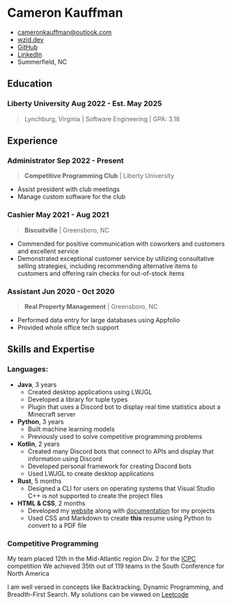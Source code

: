 <!-- The (first) h1 will be used as the <title> of the HTML page -->
# Cameron Kauffman

<!-- The unordered list immediately after the h1 will be formatted on a single
line. It is intended to be used for contact details -->
- <cameronkauffman@outlook.com>
- [wzid.dev](http://wzid.dev)
- [GitHub](https://github.com/wzid)
- [LinkedIn](https://www.linkedin.com/in/cameron-k-a00565257/)
- Summerfield, NC

## Education

### <span>**Liberty University**</span> <span>Aug 2022 - Est. May 2025</span>

> Lynchburg, Virginia | Software Engineering | GPA: 3.18

## Experience

### <span>**Administrator** </span> <span>Sep 2022 - Present</span>

> **Competitive Programming Club** | Liberty University

- Assist president with club meetings
- Manage custom software for the club

### <span>**Cashier**</span> <span>May 2021 - Aug 2021</span>

> **Biscuitville** | Greensboro, NC

- Commended for positive communication with coworkers and customers and excellent service
- Demonstrated exceptional customer service by utilizing consultative selling strategies, including recommending alternative items to customers and offering rain checks for out-of-stock items

### <span>**Assistant**</span> <span>Jun 2020 - Oct 2020</span>

> **Real Property Management** | Greensboro, NC

- Performed data entry for large databases using Appfolio
- Provided whole office tech support


## Skills and Expertise

### **Languages:**

  - **Java**, 3 years
    - Created desktop applications using LWJGL
    - Developed a library for tuple types
    - Plugin that uses a Discord bot to display real time statistics about a Minecraft server
  - **Python**, 3 years
    - Built machine learning models
    - Previously used to solve competitive programming problems
  - **Kotlin**, 2 years
    - Created many Discord bots that connect to APIs and display that information using Discord
    - Developed personal framework for creating Discord bots
    - Used LWJGL to create desktop applications
  - **Rust**, 5 months
    - Designed a CLI for users on operating systems that Visual Studio C++ is not supported to create the project files
  - **HTML & CSS**, 2 months
    - Developed my [website](https://wzid.dev) along with [documentation](https://wzid.dev/docs) for my projects
    - Used CSS and Markdown to create **this** resume using Python to convert to a PDF file

### **Competitive Programming**

My team placed 12th in the Mid-Atlantic region Div. 2 for the [ICPC](https://www.icpc.org/) competition
We achieved 35th out of 119 teams in the South Conference for North America

I am well versed in concepts like Backtracking, Dynamic Programming, and Breadth-First Search.
My solutions can be viewed on [Leetcode](https://leetcode.com/wzid)
